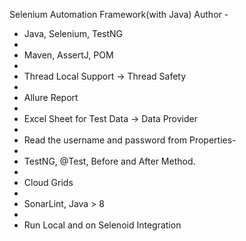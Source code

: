 Selenium Automation Framework(with Java)
Author - 

* Java, Selenium, TestNG
* 
* Maven, AssertJ, POM
* 
* Thread Local Support → Thread Safety
* 
* Allure Report
* 
* Excel Sheet for Test Data → Data Provider
* 
* Read the username and password from Properties-
* 
* TestNG, @Test, Before and After Method.
* 
* Cloud Grids
* 
* SonarLint, Java > 8
* 
* Run Local and on Selenoid Integration
